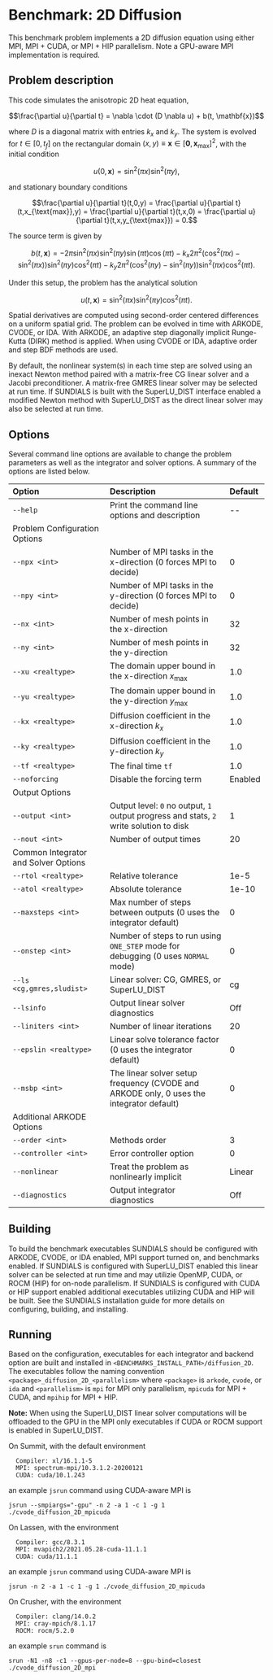 # Benchmark: 2D Diffusion

This benchmark problem implements a 2D diffusion equation using either MPI,
MPI + CUDA, or MPI + HIP parallelism. Note a GPU-aware MPI implementation is
required.

## Problem description

This code simulates the anisotropic 2D heat equation,

$$\frac{\partial u}{\partial t} = \nabla \cdot (D \nabla u) + b(t, \mathbf{x})$$

where $D$ is a diagonal matrix with entries $k_x$ and $k_y$. The system is
evolved for $t \in [0, t_f]$ on the rectangular domain
$(x,y) \equiv \mathbf{x} \in [\mathbf{0}, \mathbf{x}_{\text{max}}]^2$, with the
initial condition

$$u(0,\mathbf{x}) = \sin^2(\pi x) \sin^2(\pi y),$$

and stationary boundary conditions

$$\frac{\partial u}{\partial t}(t,0,y) = \frac{\partial u}{\partial t}(t,x_{\text{max}},y) = \frac{\partial u}{\partial t}(t,x,0) = \frac{\partial u}{\partial t}(t,x,y_{\text{max}}) = 0.$$

The source term is given by

$$b(t,\mathbf{x}) = -2 \pi \sin^2(\pi x) \sin^2(\pi y) \sin(\pi t) \cos(\pi t) - k_x 2 \pi^2 (\cos^2(\pi x) - \sin^2(\pi x)) \sin^2(\pi y) \cos^2(\pi t) - k_y 2 \pi^2 (\cos^2(\pi y) - \sin^2(\pi y)) \sin^2(\pi x) \cos^2(\pi t).$$

Under this setup, the problem has the analytical solution

$$u(t,\mathbf{x}) = \sin^2(\pi x) \sin^2(\pi y) \cos^2(\pi t).$$

Spatial derivatives are computed using second-order centered differences on a
uniform spatial grid. The problem can be evolved in time with ARKODE, CVODE, or
IDA. With ARKODE, an adaptive step diagonally implicit Runge-Kutta (DIRK) method
is applied. When using CVODE or IDA, adaptive order and step BDF methods are
used.

By default, the nonlinear system(s) in each time step are solved using an
inexact Newton method paired with a matrix-free CG linear solver and a Jacobi
preconditioner. A matrix-free GMRES linear solver may be selected at run time.
If SUNDIALS is built with the SuperLU_DIST interface enabled a modified Newton
method with SuperLU_DIST as the direct linear solver may also be selected at run
time.

## Options

Several command line options are available to change the problem parameters
as well as the integrator and solver options. A summary of the options are
listed below.

| Option                               | Description                                                                              | Default |
|:-------------------------------------|:-----------------------------------------------------------------------------------------|:--------|
| `--help`                             | Print the command line options and description                                           | --      |
| Problem Configuration Options        |                                                                                          |         |
| `--npx <int>`                        | Number of MPI tasks in the x-direction (0 forces MPI to decide)                          | 0       |
| `--npy <int>`                        | Number of MPI tasks in the y-direction (0 forces MPI to decide)                          | 0       |
| `--nx <int>`                         | Number of mesh points in the x-direction                                                 | 32      |
| `--ny <int>`                         | Number of mesh points in the y-direction                                                 | 32      |
| `--xu <realtype>`                    | The domain upper bound in the x-direction $x_{\text{max}}$                               | 1.0     |
| `--yu <realtype>`                    | The domain upper bound in the y-direction $y_{\text{max}}$                               | 1.0     |
| `--kx <realtype>`                    | Diffusion coefficient in the x-direction $k_x$                                           | 1.0     |
| `--ky <realtype>`                    | Diffusion coefficient in the y-direction $k_y$                                           | 1.0     |
| `--tf <realtype>`                    | The final time `tf`                                                                      | 1.0     |
| `--noforcing`                        | Disable the forcing term                                                                 | Enabled |
| Output Options                       |                                                                                          |         |
| `--output <int>`                     | Output level: `0` no output, `1` output progress and stats, `2` write solution to disk   | 1       |
| `--nout <int>`                       | Number of output times                                                                   | 20      |
| Common Integrator and Solver Options |                                                                                          |         |
| `--rtol <realtype>`                  | Relative tolerance                                                                       | 1e-5    |
| `--atol <realtype>`                  | Absolute tolerance                                                                       | 1e-10   |
| `--maxsteps <int>`                   | Max number of steps between outputs (0 uses the integrator default)                      | 0       |
| `--onstep <int>`                     | Number of steps to run using `ONE_STEP` mode for debugging (0 uses `NORMAL` mode)        | 0       |
| `--ls <cg,gmres,sludist>`            | Linear solver: CG, GMRES, or SuperLU_DIST                                                | cg      |
| `--lsinfo`                           | Output linear solver diagnostics                                                         | Off     |
| `--liniters <int>`                   | Number of linear iterations                                                              | 20      |
| `--epslin <realtype>`                | Linear solve tolerance factor (0 uses the integrator default)                            | 0       |
| `--msbp <int>`                       | The linear solver setup frequency (CVODE and ARKODE only, 0 uses the integrator default) | 0       |
| Additional ARKODE Options            |                                                                                          |         |
| `--order <int>`                      | Methods order                                                                            | 3       |
| `--controller <int>`                 | Error controller option                                                                  | 0       |
| `--nonlinear`                        | Treat the problem as nonlinearly implicit                                                | Linear  |
| `--diagnostics`                      | Output integrator diagnostics                                                            | Off     |

## Building

To build the benchmark executables SUNDIALS should be configured with ARKODE,
CVODE, or IDA enabled, MPI support turned on, and benchmarks enabled. If
SUNDIALS is configured with SuperLU_DIST enabled this linear solver can be
selected at run time and may utilizie OpenMP, CUDA, or ROCM (HIP) for on-node
parallelism. If SUNDIALS is configured with CUDA or HIP support enabled
additional executables utilizing CUDA and HIP will be built. See the SUNDIALS
installation guide for more details on configuring, building, and installing.

## Running

Based on the configuration, executables for each integrator and backend option
are built and installed in `<BENCHMARKS_INSTALL_PATH>/diffusion_2D`. The
executables follow the naming convention `<package>_diffusion_2D_<parallelism>`
where `<package>` is `arkode`, `cvode`, or `ida` and `<parallelism>` is `mpi` for
MPI only parallelism, `mpicuda` for MPI + CUDA, and `mpihip` for MPI + HIP.

**Note:** When using the SuperLU_DIST linear solver computations will be
offloaded to the GPU in the MPI only executables if CUDA or ROCM support is
enabled in SuperLU_DIST.

On Summit, with the default environment
```
  Compiler: xl/16.1.1-5
  MPI: spectrum-mpi/10.3.1.2-20200121
  CUDA: cuda/10.1.243
```
an example `jsrun` command using CUDA-aware MPI is
```
jsrun --smpiargs="-gpu" -n 2 -a 1 -c 1 -g 1 ./cvode_diffusion_2D_mpicuda
```

On Lassen, with the environment
```
  Compiler: gcc/8.3.1
  MPI: mvapich2/2021.05.28-cuda-11.1.1
  CUDA: cuda/11.1.1
```
an example `jsrun` command using CUDA-aware MPI is
```
jsrun -n 2 -a 1 -c 1 -g 1 ./cvode_diffusion_2D_mpicuda
```

On Crusher, with the environment
```
  Compiler: clang/14.0.2
  MPI: cray-mpich/8.1.17
  ROCM: rocm/5.2.0
```
an example `srun` command is
```
srun -N1 -n8 -c1 --gpus-per-node=8 --gpu-bind=closest ./cvode_diffusion_2D_mpi
```
